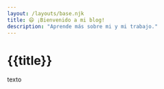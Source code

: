 ```yaml
---
layout: /layouts/base.njk
title: 😄 ¡Bienvenido a mi blog!
description: "Aprende más sobre mi y mi trabajo."
---
```


# {{title}}

texto
